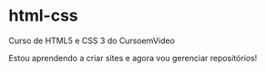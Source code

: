# html-css
 Curso de HTML5 e CSS 3 do CursoemVideo

Estou aprendendo a criar sites e agora vou gerenciar repositórios!